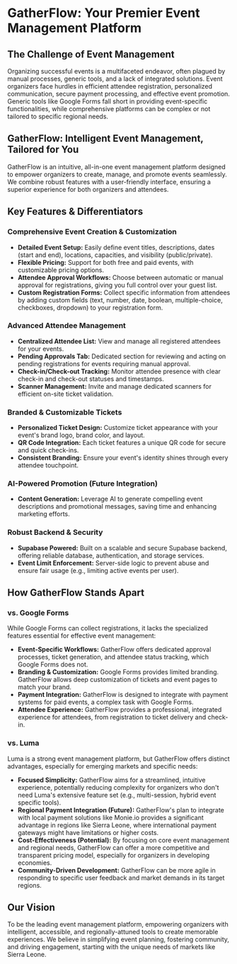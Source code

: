 # GatherFlow: Your Premier Event Management Platform

## The Challenge of Event Management

Organizing successful events is a multifaceted endeavor, often plagued by manual processes, generic tools, and a lack of integrated solutions. Event organizers face hurdles in efficient attendee registration, personalized communication, secure payment processing, and effective event promotion. Generic tools like Google Forms fall short in providing event-specific functionalities, while comprehensive platforms can be complex or not tailored to specific regional needs.

## GatherFlow: Intelligent Event Management, Tailored for You

GatherFlow is an intuitive, all-in-one event management platform designed to empower organizers to create, manage, and promote events seamlessly. We combine robust features with a user-friendly interface, ensuring a superior experience for both organizers and attendees.

## Key Features & Differentiators

### Comprehensive Event Creation & Customization
*   **Detailed Event Setup:** Easily define event titles, descriptions, dates (start and end), locations, capacities, and visibility (public/private).
*   **Flexible Pricing:** Support for both free and paid events, with customizable pricing options.
*   **Attendee Approval Workflows:** Choose between automatic or manual approval for registrations, giving you full control over your guest list.
*   **Custom Registration Forms:** Collect specific information from attendees by adding custom fields (text, number, date, boolean, multiple-choice, checkboxes, dropdown) to your registration form.

### Advanced Attendee Management
*   **Centralized Attendee List:** View and manage all registered attendees for your events.
*   **Pending Approvals Tab:** Dedicated section for reviewing and acting on pending registrations for events requiring manual approval.
*   **Check-in/Check-out Tracking:** Monitor attendee presence with clear check-in and check-out statuses and timestamps.
*   **Scanner Management:** Invite and manage dedicated scanners for efficient on-site ticket validation.

### Branded & Customizable Tickets
*   **Personalized Ticket Design:** Customize ticket appearance with your event's brand logo, brand color, and layout.
*   **QR Code Integration:** Each ticket features a unique QR code for secure and quick check-ins.
*   **Consistent Branding:** Ensure your event's identity shines through every attendee touchpoint.

### AI-Powered Promotion (Future Integration)
*   **Content Generation:** Leverage AI to generate compelling event descriptions and promotional messages, saving time and enhancing marketing efforts.

### Robust Backend & Security
*   **Supabase Powered:** Built on a scalable and secure Supabase backend, offering reliable database, authentication, and storage services.
*   **Event Limit Enforcement:** Server-side logic to prevent abuse and ensure fair usage (e.g., limiting active events per user).

## How GatherFlow Stands Apart

### vs. Google Forms
While Google Forms can collect registrations, it lacks the specialized features essential for effective event management:
*   **Event-Specific Workflows:** GatherFlow offers dedicated approval processes, ticket generation, and attendee status tracking, which Google Forms does not.
*   **Branding & Customization:** Google Forms provides limited branding. GatherFlow allows deep customization of tickets and event pages to match your brand.
*   **Payment Integration:** GatherFlow is designed to integrate with payment systems for paid events, a complex task with Google Forms.
*   **Attendee Experience:** GatherFlow provides a professional, integrated experience for attendees, from registration to ticket delivery and check-in.

### vs. Luma
Luma is a strong event management platform, but GatherFlow offers distinct advantages, especially for emerging markets and specific needs:
*   **Focused Simplicity:** GatherFlow aims for a streamlined, intuitive experience, potentially reducing complexity for organizers who don't need Luma's extensive feature set (e.g., multi-session, hybrid event specific tools).
*   **Regional Payment Integration (Future):** GatherFlow's plan to integrate with local payment solutions like Monie.io provides a significant advantage in regions like Sierra Leone, where international payment gateways might have limitations or higher costs.
*   **Cost-Effectiveness (Potential):** By focusing on core event management and regional needs, GatherFlow can offer a more competitive and transparent pricing model, especially for organizers in developing economies.
*   **Community-Driven Development:** GatherFlow can be more agile in responding to specific user feedback and market demands in its target regions.

## Our Vision

To be the leading event management platform, empowering organizers with intelligent, accessible, and regionally-attuned tools to create memorable experiences. We believe in simplifying event planning, fostering community, and driving engagement, starting with the unique needs of markets like Sierra Leone.